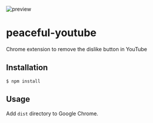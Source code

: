 ![preview](https://user-images.githubusercontent.com/33493391/84560254-1ac72f00-ad7d-11ea-8fc6-25a3c62d04b0.png)

# peaceful-youtube
Chrome extension to remove the dislike button in YouTube

## Installation

```
$ npm install
```

## Usage

Add `dist` directory to Google Chrome.
